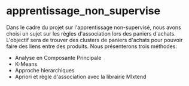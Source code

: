 # apprentissage_non_supervise
Dans le cadre du projet sur l'apprentissage non-supervisé, nous avons choisi un sujet sur les règles d'association lors des paniers d'achats. L'objectif sera de trouver des clusters de paniers d'achats pour pouvoir faire des liens entre des produits. Nous présenterons trois méthodes:
- Analyse en Composante Principale
- K-Means
- Approche hierarchiques
- Apriori et règle d'association avec la librairie Mlxtend

